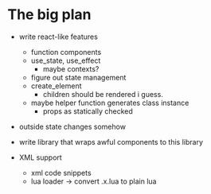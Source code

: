 
# The big plan

- write react-like features
    - function components
    - use_state, use_effect
        - maybe contexts?
    - figure out state management
    - create_element
        - children should be rendered i guess.
    - maybe helper function generates class instance
        - props as statically checked

- outside state changes somehow

- write library that wraps awful components to this library

- XML support
    - xml code snippets
    - lua loader -> convert .x.lua to plain lua
    